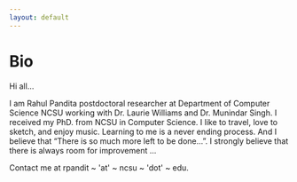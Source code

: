 ```yaml
---
layout: default
---
```


Bio
================================

Hi all…

I am Rahul Pandita postdoctoral researcher at Department of Computer Science NCSU working with Dr. Laurie Williams and Dr. Munindar Singh. I received my PhD. from NCSU in Computer Science. I like to travel, love to sketch, and enjoy music. Learning to me is a never ending process. And I believe that “There is so much more left to be done...”. I strongly believe that there is always room for improvement ...

Contact me at rpandit ~ 'at' ~ ncsu ~ 'dot' ~ edu.